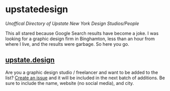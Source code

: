 # upstatedesign
 _Unoffical Directory of Upstate New York Design Studios/People_

This all stared because Google Search results have become a joke. I was looking for a graphic design firm in Binghamton, less than an hour from where I live, and the results were garbage. So here you go.

## [upstate.design](https://upstate.design)

Are you a graphic design studio / freelancer and want to be added to the list? [Create an issue](https://github.com/sursly/upstatedesign/issues/new) and it will be included in the next batch of additions. Be sure to include the name, website (no social media), and city.
